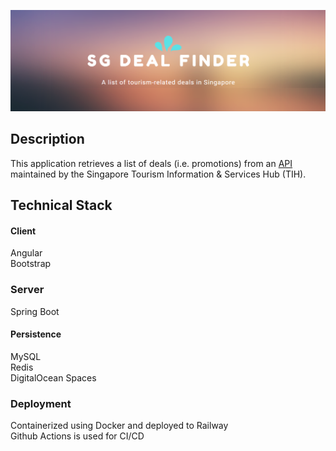 ![Banner](https://github.com/gdgdgdrox/VTTP_FINAL_PROJECT_FRESH/blob/main/banner.png)
## Description

This application retrieves a list of deals (i.e. promotions) from an [API](https://tih-dev.stb.gov.sg/deals-user-and-provider-api/apis/get/content/deals/v2/search) maintained by the Singapore Tourism Information & Services Hub (TIH).

## Technical Stack

#### Client
Angular  
Bootstrap  

### Server
Spring Boot

#### Persistence
MySQL  
Redis  
DigitalOcean Spaces

### Deployment
Containerized using Docker and deployed to Railway  
Github Actions is used for CI/CD

